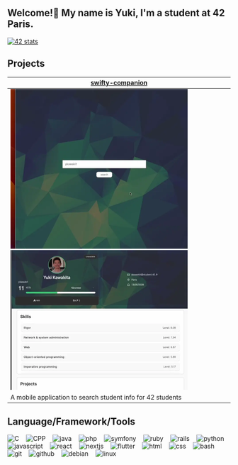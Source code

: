 <h2>Welcome!👋 My name is Yuki, I'm a student at 42 Paris.</h2>

<!-- <img src="https://github-readme-stats.vercel.app/api/top-langs/?username=yuuuuki15&theme=blue-green&show_icons=true&hide_border=true&layout=compact" height="145" alt="languages graph"  /> -->

<a href="https://profile.intra.42.fr/users/ykawakit">
    <img src="https://badge.mediaplus.ma/colorfulwaves/ykawakit" alt="42 stats" />
</a>

## Projects

<!-- Project cards -->
| [swifty-companion](https://github.com/yuuuuki15/swifty_companion) |
|---|
|<a href="https://github.com/yuuuuki15/swifty_companion"><img src="assets/swifty1.webp" width="400" alt="swifty-companion demo"/></a><a href="https://github.com/yuuuuki15/swifty_companion"><img src="assets/swifty2.webp" width="400" alt="swifty-companion demo2"/></a>|
| A mobile application to search student info for 42 students |


## Language/Framework/Tools
<div>
<img src="https://cdn.simpleicons.org/c/A8B9CC" height="30" alt="C"/>
<img width="8"/>
<img src="https://cdn.simpleicons.org/c++/00599C" height="30" alt="CPP"/>
<img width="8">
<img src="https://cdn.jsdelivr.net/gh/devicons/devicon/icons/java/java-original.svg" height="30px" alt="java">
<img width="8">
<img src="https://cdn.jsdelivr.net/gh/devicons/devicon/icons/php/php-original.svg" height="30px;" alt="php">
<img width="8">
<img src="https://cdn.jsdelivr.net/gh/devicons/devicon/icons/symfony/symfony-original.svg" height="30" alt="symfony"/>
<img width="8">
<img src="https://cdn.jsdelivr.net/gh/devicons/devicon/icons/ruby/ruby-original.svg" height="30px;" alt="ruby">
<img width="8">
<img src="https://cdn.jsdelivr.net/gh/devicons/devicon/icons/rails/rails-original-wordmark.svg" height="30" alt="rails"/>
<img width="8">
<img src="https://cdn.jsdelivr.net/gh/devicons/devicon/icons/python/python-original.svg" height="30" alt="python"/>
<img width="8">
<img src="https://cdn.jsdelivr.net/gh/devicons/devicon/icons/javascript/javascript-original.svg" height="30" alt="javascript"/>
<img width="8">
<img src="https://cdn.jsdelivr.net/gh/devicons/devicon/icons/react/react-original.svg" height="30" alt="react"/>
<img width="8">
<img src="https://cdn.jsdelivr.net/gh/devicons/devicon/icons/nextjs/nextjs-original.svg" height="30" alt="nextjs"/>
<img width="8">
<img src="https://cdn.jsdelivr.net/gh/devicons/devicon/icons/flutter/flutter-original.svg" height="30" alt="flutter"/>
<img width="8">
<img src="https://skillicons.dev/icons?i=html" height="30" alt="html"/>
<img width="8">
<img src="https://cdn.jsdelivr.net/gh/devicons/devicon/icons/css3/css3-original.svg" height="30" alt="css"/>
<img width="8">
<img src="https://cdn.jsdelivr.net/gh/devicons/devicon/icons/bash/bash-original.svg" height="30" alt="bash"/>
<img width="8">
<img src="https://cdn.jsdelivr.net/gh/devicons/devicon/icons/git/git-original.svg" height="30" alt="git"/>
<img width="8">
<img src="https://cdn.jsdelivr.net/gh/devicons/devicon/icons/github/github-original.svg" height="30" alt="github"/>
<img width="8">
<img src="https://cdn.jsdelivr.net/gh/devicons/devicon/icons/debian/debian-original.svg" height="30" alt="debian"/>
<img width="8">
<img src="https://cdn.jsdelivr.net/gh/devicons/devicon/icons/linux/linux-original.svg" height="30" alt="linux"/>
</div>

